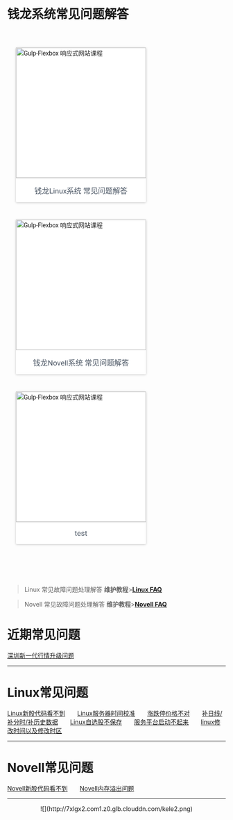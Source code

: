 # 钱龙系统常见问题解答

<div style="max-width: 1024px; margin: 0px auto; padding-top: 40px; padding-bottom: 40px; display: flex; flex-wrap: wrap;">

<div class="rmq-231bf4f8 rmq-c6479dbc" style="margin: 0px 20px 40px;flex-basis: width:300px;width: 300px;"><div style="color: rgba(0, 0, 0, 0.870588); background-color: rgb(255, 255, 255); transition: all 450ms cubic-bezier(0.23, 1, 0.32, 1) 0ms; box-sizing: border-box; font-family: Roboto, sans-serif; -webkit-tap-highlight-color: rgba(0, 0, 0, 0); box-shadow: rgba(0, 0, 0, 0.117647) 0px 1px 6px, rgba(0, 0, 0, 0.117647) 0px 1px 4px; border-radius: 2px; z-index: 1;"><div style="padding-bottom: 0px;"><a href="/gulp-flex-res"><img src="http://7xlgx2.com1.z0.glb.clouddn.com/ql_linux.png" alt="Gulp-Flexbox 响应式网站课程" style="width: 300px; display: block;"></a><div style="border-top: 1px solid rgb(226, 226, 226); padding: 15px; color: rgb(76, 87, 101); font-size: 17px; text-align: center;">钱龙Linux系统 常见问题解答</div></div></div></div>

<div class="rmq-231bf4f8 rmq-c6479dbc" style="margin: 0px 20px 40px;flex-basis: width:300px;width: 300px;"><div style="color: rgba(0, 0, 0, 0.870588); background-color: rgb(255, 255, 255); transition: all 450ms cubic-bezier(0.23, 1, 0.32, 1) 0ms; box-sizing: border-box; font-family: Roboto, sans-serif; -webkit-tap-highlight-color: rgba(0, 0, 0, 0); box-shadow: rgba(0, 0, 0, 0.117647) 0px 1px 6px, rgba(0, 0, 0, 0.117647) 0px 1px 4px; border-radius: 2px; z-index: 1;"><div style="padding-bottom: 0px;"><a href="/gulp-flex-res"><img src="http://7xlgx2.com1.z0.glb.clouddn.com/ql_linux.png" alt="Gulp-Flexbox 响应式网站课程" style="width: 300px; display: block;"></a><div style="border-top: 1px solid rgb(226, 226, 226); padding: 15px; color: rgb(76, 87, 101); font-size: 17px; text-align: center;">钱龙Novell系统 常见问题解答</div></div></div></div>

<div class="rmq-231bf4f8 rmq-c6479dbc" style="margin: 0px 20px 40px;flex-basis: width:300px;width: 300px;"><div style="color: rgba(0, 0, 0, 0.870588); background-color: rgb(255, 255, 255); transition: all 450ms cubic-bezier(0.23, 1, 0.32, 1) 0ms; box-sizing: border-box; font-family: Roboto, sans-serif; -webkit-tap-highlight-color: rgba(0, 0, 0, 0); box-shadow: rgba(0, 0, 0, 0.117647) 0px 1px 6px, rgba(0, 0, 0, 0.117647) 0px 1px 4px; border-radius: 2px; z-index: 1;"><div style="padding-bottom: 0px;"><a href="/gulp-flex-res"><img src="http://7xlgx2.com1.z0.glb.clouddn.com/ql_linux.png" alt="Gulp-Flexbox 响应式网站课程" style="width: 300px; display: block;"></a><div style="border-top: 1px solid rgb(226, 226, 226); padding: 15px; color: rgb(76, 87, 101); font-size: 17px; text-align: center;">test</div></div></div></div>

</div>

> Linux 常见故障问题处理解答  **维护教程**>**[Linux FAQ](linuxfaq.md)**

> Novell 常见故障问题处理解答  **维护教程**>**[Novell FAQ](novellfaq.md)**

# 近期常见问题

[深圳新一代行情升级问题](v5.md)

------------

# Linux常见问题       

[Linux新股代码看不到](xg.md)　　[Linux服务器时间校准](linuxfaq.md)　　[涨跌停价格不对](linuxfaq.md)　　[补日线/补分时/补历史数据](sysdata.md)　　[Linux自选股不保存](linuxfaq.md)　　[服务平台启动不起来](linuxfaq.md)　　[linux修改时间以及修改时区](linuxtime.md)

------------
# Novell常见问题
[Novell新股代码看不到](xg.md)　　[Novell内存溢出问题](novellnc.md)

------------

<center>![](http://7xlgx2.com1.z0.glb.clouddn.com/kele2.png)</center>
